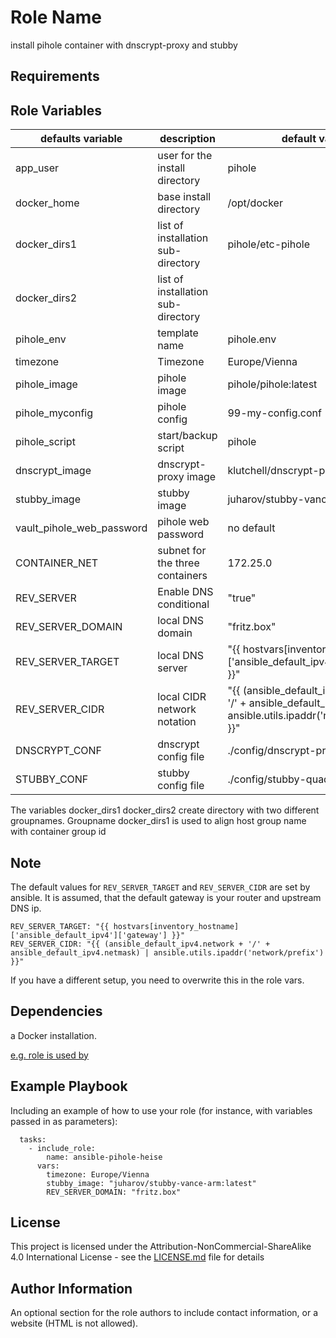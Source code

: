 Role Name
=========

install pihole container with dnscrypt-proxy and stubby

Requirements
------------


Role Variables
--------------
| defaults variable | description |default value|mandatory|
|-------------------|-------------|-------------|---------|
|app_user|user for the install directory| pihole|no|
|docker_home|base install directory| /opt/docker|no|
|docker_dirs1|list of installation sub-directory|pihole/etc-pihole|no|
|docker_dirs2|list of installation sub-directory||no|
|pihole_env| template name|pihole.env|no|
|timezone|Timezone| Europe/Vienna|no|
|pihole_image|pihole image|pihole/pihole:latest|no|
|pihole_myconfig|pihole config|99-my-config.conf|no|
|pihole_script|start/backup script|pihole|no|
|dnscrypt_image|dnscrypt-proxy image|klutchell/dnscrypt-proxy:2.1.5|no|
|stubby_image|stubby image|juharov/stubby-vance-arm:latest|no|
|vault_pihole_web_password|pihole web password|no default|yes|
|CONTAINER_NET|subnet for the three containers|172.25.0|no|
|REV_SERVER|Enable DNS conditional |"true"|no|
|REV_SERVER_DOMAIN|local DNS domain|"fritz.box"|no|
|REV_SERVER_TARGET|local DNS server|"{{ hostvars[inventory_hostname]['ansible_default_ipv4']['gateway'] }}"|no|
|REV_SERVER_CIDR|local CIDR network notation|"{{ (ansible_default_ipv4.network + '/' + ansible_default_ipv4.netmask) &#124; ansible.utils.ipaddr('network/prefix') }}"|no|
|DNSCRYPT_CONF|dnscrypt config file|./config/dnscrypt-proxy.toml|no|
|STUBBY_CONF|stubby config file|./config/stubby-quad9.yml|no|


The variables docker_dirs1 docker_dirs2 create directory with two different groupnames. Groupname docker_dirs1 is used to align host group name with container group id


Note
------------

The default values for ```REV_SERVER_TARGET``` and ```REV_SERVER_CIDR``` are set by ansible. It is assumed, that the default gateway is your router and upstream DNS ip.
```
REV_SERVER_TARGET: "{{ hostvars[inventory_hostname]['ansible_default_ipv4']['gateway'] }}"
REV_SERVER_CIDR: "{{ (ansible_default_ipv4.network + '/' + ansible_default_ipv4.netmask) | ansible.utils.ipaddr('network/prefix') }}"
```
If you have a different setup, you need to overwrite this in the role vars.


Dependencies
------------

a Docker installation.

[e.g. role is used by](https://github.com/plix1014/docker-pihole-dot-doh)


Example Playbook
----------------

Including an example of how to use your role (for instance, with variables passed in as parameters):

```
  tasks:
    - include_role:
        name: ansible-pihole-heise
      vars:
        timezone: Europe/Vienna
        stubby_image: "juharov/stubby-vance-arm:latest"
        REV_SERVER_DOMAIN: "fritz.box"
```


License
-------

This project is licensed under the Attribution-NonCommercial-ShareAlike 4.0 International License - see the [LICENSE.md](LICENSE.md) file for details

Author Information
------------------

An optional section for the role authors to include contact information, or a website (HTML is not allowed).

